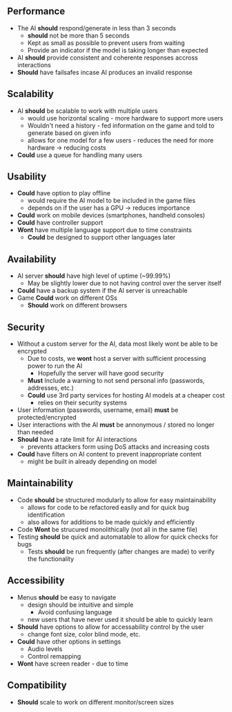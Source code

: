 ## Performance
* The AI **should** respond/generate in less than 3 seconds
  * **should** not be more than 5 seconds
  * Kept as small as possible to prevent users from waiting
  * Provide an indicator if the model is taking longer than expected
* AI **should** provide consistent and coherente responses accross interactions
* **Should** have failsafes incase AI produces an invalid response

## Scalability
* AI **should** be scalable to work with multiple users
  * would use horizontal scaling - more hardware to support more users
  * Wouldn't need a history - fed information on the game and told to generate based on given info
  * allows for one model for a few users - reduces the need for more hardware -> reducing costs
* **Could** use a queue for handling many users

## Usability
* **Could** have option to play offline
  * would require the AI model to be included in the game files
  * depends on if the user has a GPU -> reduces importance
* **Could** work on mobile devices (smartphones, handheld consoles)
* **Could** have controller support
* **Wont** have multiple language support due to time constraints
  * **Could** be designed to support other languages later

## Availability
* AI server **should** have high level of uptime (~99.99%)
  * May be slightly lower due to not having control over the server itself
* **Could** have a backup system if the AI server is unreachable
* Game **Could** work on different OSs
  * **Should** work on different browsers

## Security
* Without a custom server for the AI, data most likely wont be able to be encrypted
  * Due to costs, we **wont** host a server with sufficient processing power to run the AI
    * Hopefully the server will have good security
  * **Must** Include a warning to not send personal info (passwords, addresses, etc.)
  * **Could** use 3rd party services for hosting AI models at a cheaper cost
    * relies on their security systems
* User information (passwords, username, email) **must** be protected/encrypted
* User interactions with the AI **must** be annonymous / stored no longer than needed
* **Should** have a rate limit for AI interactions
  * prevents attackers form using DoS attacks and increasing costs
* **Could** have filters on AI content to prevent inappropriate content
  * might be built in already depending on model

## Maintainability
* Code **should** be structured modularly to allow for easy maintainability
  * allows for code to be refactored easily and for quick bug identification
  * also allows for additions to be made quickly and efficiently
* Code **Wont** be strucured monolithically (not all in the same file)
* Testing **should** be quick and automatable to allow for quick checks for bugs
  * Tests **should** be run frequently (after changes are made) to verify the functionality

## Accessibility
* Menus **should** be easy to navigate
  * design should be intuitive and simple
    * Avoid confusing language 
  * new users that have never used it should be able to quickly learn
* **Should** have options to allow for accessability control by the user
  * change font size, color blind mode, etc.
* **Could** have other options in settings
  * Audio levels
  * Control remapping
* **Wont** have screen reader - due to time

## Compatibility
* **Should** scale to work on different monitor/screen sizes